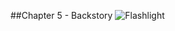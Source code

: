 ##Chapter 5 - Backstory ![Flashlight](https://raw.githubusercontent.com/robertriordan/2400/master/Images/icons/32/time_mach_1.png)